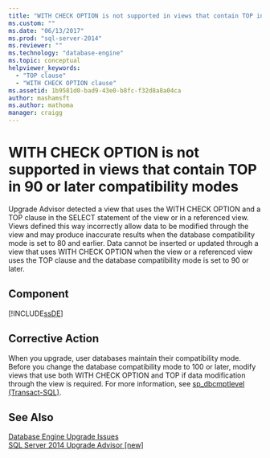 ```yaml
---
title: "WITH CHECK OPTION is not supported in views that contain TOP in 90 or later compatibility modes | Microsoft Docs"
ms.custom: ""
ms.date: "06/13/2017"
ms.prod: "sql-server-2014"
ms.reviewer: ""
ms.technology: "database-engine"
ms.topic: conceptual
helpviewer_keywords: 
  - "TOP clause"
  - "WITH CHECK OPTION clause"
ms.assetid: 1b9581d0-bad9-43e0-b8fc-f32d8a8a04ca
author: mashamsft
ms.author: mathoma
manager: craigg
---
```

# WITH CHECK OPTION is not supported in views that contain TOP in 90 or later compatibility modes
  Upgrade Advisor detected a view that uses the WITH CHECK OPTION and a TOP clause in the SELECT statement of the view or in a referenced view. Views defined this way incorrectly allow data to be modified through the view and may produce inaccurate results when the database compatibility mode is set to 80 and earlier. Data cannot be inserted or updated through a view that uses WITH CHECK OPTION when the view or a referenced view uses the TOP clause and the database compatibility mode is set to 90 or later.  
  
## Component  
 [!INCLUDE[ssDE](../../includes/ssde-md.md)]  
  
## Corrective Action  
 When you upgrade, user databases maintain their compatibility mode. Before you change the database compatibility mode to 100 or later, modify views that use both WITH CHECK OPTION and TOP if data modification through the view is required. For more information, see [sp_dbcmptlevel &#40;Transact-SQL&#41;](/sql/relational-databases/system-stored-procedures/sp-dbcmptlevel-transact-sql).  
  
## See Also  
 [Database Engine Upgrade Issues](../../../2014/sql-server/install/database-engine-upgrade-issues.md)   
 [SQL Server 2014 Upgrade Advisor &#91;new&#93;](sql-server-2014-upgrade-advisor.md)  
  
  
